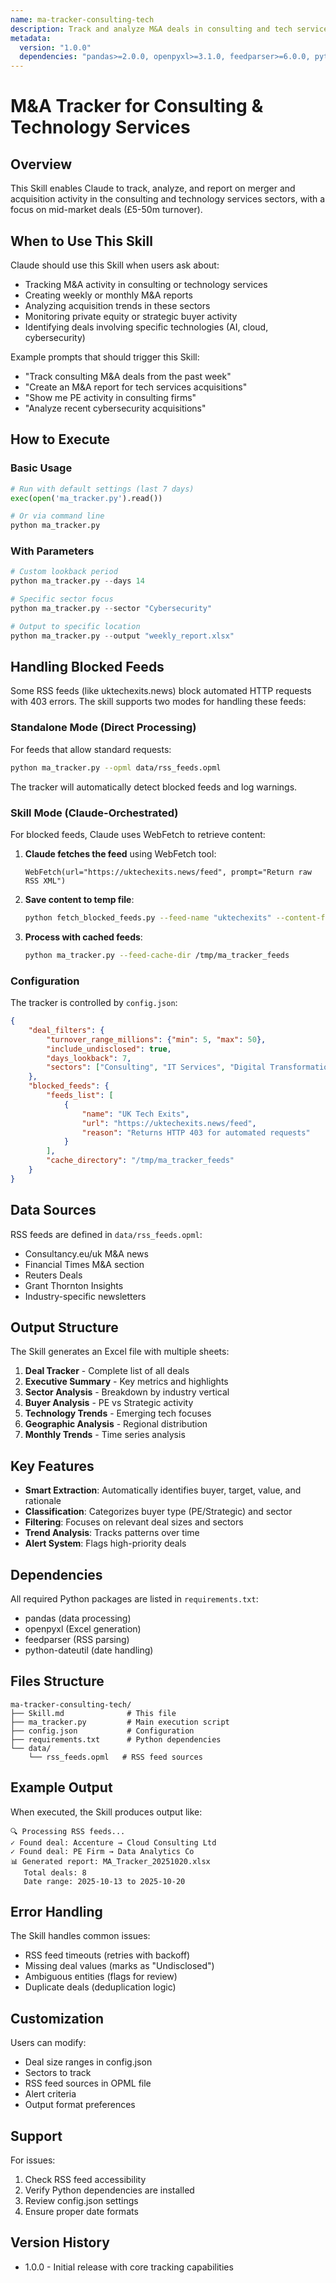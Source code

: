 ```yaml
---
name: ma-tracker-consulting-tech
description: Track and analyze M&A deals in consulting and tech services (£5-50m), generate weekly Excel reports with sector analysis
metadata:
  version: "1.0.0"
  dependencies: "pandas>=2.0.0, openpyxl>=3.1.0, feedparser>=6.0.0, python-dateutil>=2.8.0"
---
```


# M&A Tracker for Consulting & Technology Services

## Overview

This Skill enables Claude to track, analyze, and report on merger and acquisition activity in the consulting and technology services sectors, with a focus on mid-market deals (£5-50m turnover).

## When to Use This Skill

Claude should use this Skill when users ask about:
- Tracking M&A activity in consulting or technology services
- Creating weekly or monthly M&A reports
- Analyzing acquisition trends in these sectors
- Monitoring private equity or strategic buyer activity
- Identifying deals involving specific technologies (AI, cloud, cybersecurity)

Example prompts that should trigger this Skill:
- "Track consulting M&A deals from the past week"
- "Create an M&A report for tech services acquisitions"
- "Show me PE activity in consulting firms"
- "Analyze recent cybersecurity acquisitions"

## How to Execute

### Basic Usage
```python
# Run with default settings (last 7 days)
exec(open('ma_tracker.py').read())

# Or via command line
python ma_tracker.py
```

### With Parameters
```python
# Custom lookback period
python ma_tracker.py --days 14

# Specific sector focus
python ma_tracker.py --sector "Cybersecurity"

# Output to specific location
python ma_tracker.py --output "weekly_report.xlsx"
```

## Handling Blocked Feeds

Some RSS feeds (like uktechexits.news) block automated HTTP requests with 403 errors. The skill supports two modes for handling these feeds:

### Standalone Mode (Direct Processing)
For feeds that allow standard requests:
```bash
python ma_tracker.py --opml data/rss_feeds.opml
```
The tracker will automatically detect blocked feeds and log warnings.

### Skill Mode (Claude-Orchestrated)
For blocked feeds, Claude uses WebFetch to retrieve content:

1. **Claude fetches the feed** using WebFetch tool:
   ```
   WebFetch(url="https://uktechexits.news/feed", prompt="Return raw RSS XML")
   ```

2. **Save content to temp file**:
   ```bash
   python fetch_blocked_feeds.py --feed-name "uktechexits" --content-file /tmp/feed.xml
   ```

3. **Process with cached feeds**:
   ```bash
   python ma_tracker.py --feed-cache-dir /tmp/ma_tracker_feeds
   ```

### Configuration

The tracker is controlled by `config.json`:

```json
{
    "deal_filters": {
        "turnover_range_millions": {"min": 5, "max": 50},
        "include_undisclosed": true,
        "days_lookback": 7,
        "sectors": ["Consulting", "IT Services", "Digital Transformation"]
    },
    "blocked_feeds": {
        "feeds_list": [
            {
                "name": "UK Tech Exits",
                "url": "https://uktechexits.news/feed",
                "reason": "Returns HTTP 403 for automated requests"
            }
        ],
        "cache_directory": "/tmp/ma_tracker_feeds"
    }
}
```

## Data Sources

RSS feeds are defined in `data/rss_feeds.opml`:
- Consultancy.eu/uk M&A news
- Financial Times M&A section
- Reuters Deals
- Grant Thornton Insights
- Industry-specific newsletters

## Output Structure

The Skill generates an Excel file with multiple sheets:

1. **Deal Tracker** - Complete list of all deals
2. **Executive Summary** - Key metrics and highlights
3. **Sector Analysis** - Breakdown by industry vertical
4. **Buyer Analysis** - PE vs Strategic activity
5. **Technology Trends** - Emerging tech focuses
6. **Geographic Analysis** - Regional distribution
7. **Monthly Trends** - Time series analysis

## Key Features

- **Smart Extraction**: Automatically identifies buyer, target, value, and rationale
- **Classification**: Categorizes buyer type (PE/Strategic) and sector
- **Filtering**: Focuses on relevant deal sizes and sectors
- **Trend Analysis**: Tracks patterns over time
- **Alert System**: Flags high-priority deals

## Dependencies

All required Python packages are listed in `requirements.txt`:
- pandas (data processing)
- openpyxl (Excel generation)
- feedparser (RSS parsing)
- python-dateutil (date handling)

## Files Structure

```
ma-tracker-consulting-tech/
├── Skill.md              # This file
├── ma_tracker.py         # Main execution script
├── config.json           # Configuration
├── requirements.txt      # Python dependencies
└── data/
    └── rss_feeds.opml   # RSS feed sources
```

## Example Output

When executed, the Skill produces output like:

```
🔍 Processing RSS feeds...
✓ Found deal: Accenture → Cloud Consulting Ltd
✓ Found deal: PE Firm → Data Analytics Co
📊 Generated report: MA_Tracker_20251020.xlsx
   Total deals: 8
   Date range: 2025-10-13 to 2025-10-20
```

## Error Handling

The Skill handles common issues:
- RSS feed timeouts (retries with backoff)
- Missing deal values (marks as "Undisclosed")
- Ambiguous entities (flags for review)
- Duplicate deals (deduplication logic)

## Customization

Users can modify:
- Deal size ranges in config.json
- Sectors to track
- RSS feed sources in OPML file
- Alert criteria
- Output format preferences

## Support

For issues:
1. Check RSS feed accessibility
2. Verify Python dependencies are installed
3. Review config.json settings
4. Ensure proper date formats

## Version History

- 1.0.0 - Initial release with core tracking capabilities
